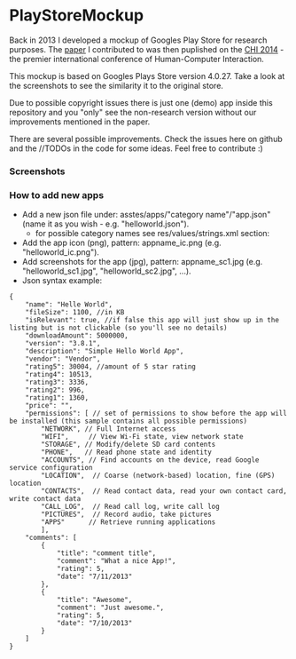 # PlayStoreMockup

Back in 2013 I developed a mockup of Googles Play Store for research purposes. The [paper](http://dl.acm.org/citation.cfm?id=2556978) I contributed to was then puplished on the [CHI 2014](http://chi2014.acm.org/) - the premier international conference of Human-Computer Interaction.

This mockup is based on Googles Plays Store version 4.0.27. Take a look at the screenshots to see the similarity it to the original store. 

Due to possible copyright issues there is just one (demo) app inside this repository and you "only" see the non-research version without our improvements mentioned in the paper.

There are several possible improvements. Check the issues here on github and the //TODOs in the code for some ideas. Feel free to contribute :)


### Screenshots
 

### How to add new apps
* Add a new json file under: asstes/apps/"category name"/"app.json" (name it as you wish - e.g. "helloworld.json").
  * for possible category names see res/values/strings.xml section: <!-- Categories: Apps -->
* Add the app icon (png), pattern: appname_ic.png (e.g. "helloworld_ic.png").
* Add screenshots for the app (jpg), pattern: appname_sc1.jpg (e.g. "helloworld_sc1.jpg", "helloworld_sc2.jpg", ...).
* Json syntax example:
```
{
    "name": "Helle World",
    "fileSize": 1100, //in KB
    "isRelevant": true, //if false this app will just show up in the listing but is not clickable (so you'll see no details)
    "downloadAmount": 5000000,
    "version": "3.8.1",
    "description": "Simple Hello World App",
    "vendor": "Vendor",
    "rating5": 30004, //amount of 5 star rating
    "rating4": 10513,
    "rating3": 3336,
    "rating2": 996,
    "rating1": 1360,
    "price": "",
    "permissions": [ // set of permissions to show before the app will be installed (this sample contains all possible permissions)
		"NETWORK", // Full Internet access
		"WIFI",		// View Wi-Fi state, view network state
		"STORAGE", // Modify/delete SD card contents
		"PHONE",   // Read phone state and identity
		"ACCOUNTS",	// Find accounts on the device, read Google service configuration
		"LOCATION",  // Coarse (network-based) location, fine (GPS) location
		"CONTACTS",  // Read contact data, read your own contact card, write contact data
		"CALL_LOG",  // Read call log, write call log
		"PICTURES",  // Record audio, take pictures
		"APPS"		// Retrieve running applications
        ],
    "comments": [
        {
        	"title": "comment title",
            "comment": "What a nice App!",
            "rating": 5,
            "date": "7/11/2013"				
        },
        {
        	"title": "Awesome",
            "comment": "Just awesome.",
            "rating": 5,
            "date": "7/10/2013"
        }
    ]
}
```

